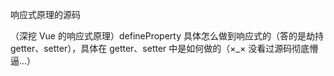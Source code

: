 响应式原理的源码

（深挖 Vue 的响应式原理）defineProperty 具体怎么做到响应式的（答的是劫持 getter、setter），具体在 getter、setter 中是如何做的（×_× 没看过源码彻底懵逼...）
